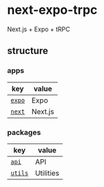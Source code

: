 # next-expo-trpc

Next.js + Expo + tRPC

## structure

### apps

| key                   | value                 |
|-----------------------|-----------------------|
| [`expo`](./apps/expo) | Expo                  |
| [`next`](./apps/next) | Next.js               |

### packages

| key                                       | value     |
|-------------------------------------------|-----------|
| [`api`](./packages/api)                   | API       |
| [`utils`](./packages/utils)               | Utilities |
